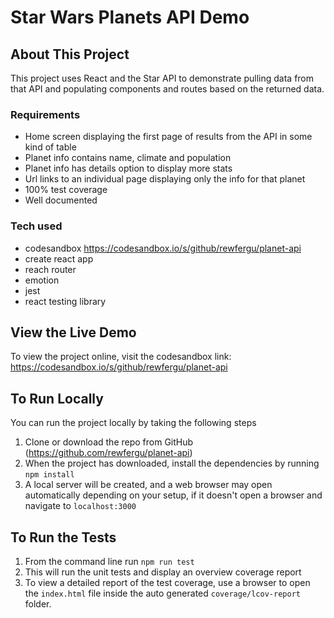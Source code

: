 # Star Wars Planets API Demo

## About This Project

This project uses React and the Star API to demonstrate pulling data from that API and populating components and routes based on the returned data.

### Requirements

- Home screen displaying the first page of results from the API in some kind of table
- Planet info contains name, climate and population
- Planet info has details option to display more stats
- Url links to an individual page displaying only the info for that planet
- 100% test coverage
- Well documented

### Tech used

- codesandbox https://codesandbox.io/s/github/rewfergu/planet-api
- create react app
- reach router
- emotion
- jest
- react testing library

## View the Live Demo

To view the project online, visit the codesandbox link: https://codesandbox.io/s/github/rewfergu/planet-api

## To Run Locally

You can run the project locally by taking the following steps

1. Clone or download the repo from GitHub (https://github.com/rewfergu/planet-api)
2. When the project has downloaded, install the dependencies by running `npm install`
3. A local server will be created, and a web browser may open automatically depending on your setup, if it doesn't open a browser and navigate to `localhost:3000`

## To Run the Tests

1. From the command line run `npm run test`
2. This will run the unit tests and display an overview coverage report
3. To view a detailed report of the test coverage, use a browser to open the `index.html` file inside the auto generated `coverage/lcov-report` folder.
